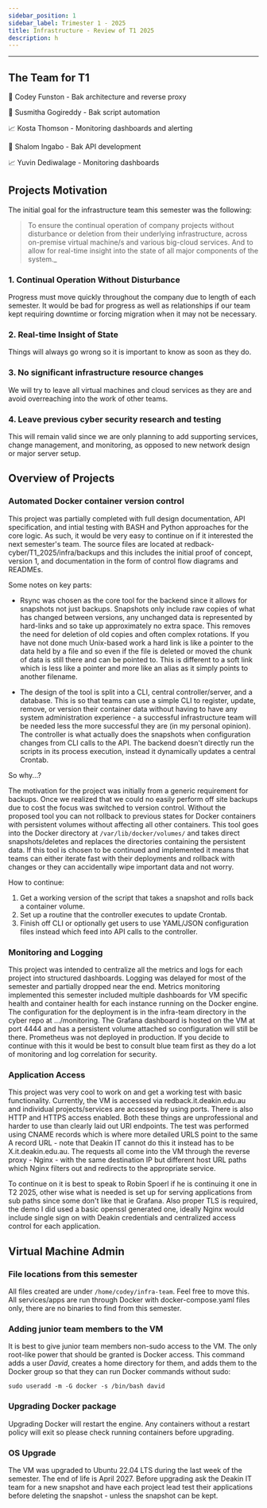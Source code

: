 ```yaml
---
sidebar_position: 1
sidebar_label: Trimester 1 - 2025
title: Infrastructure - Review of T1 2025
description: h
---
```

---

## The Team for T1

📝 Codey Funston - Bak architecture and reverse proxy

💾 Susmitha Gogireddy - Bak script automation

📈 Kosta Thomson - Monitoring dashboards and alerting

💾 Shalom Ingabo - Bak API development

📈 Yuvin Dediwalage - Monitoring dashboards

<div style={{height: '4px', width: '100%', background: '#FFA500', margin: '20px 0'}}></div>

## Projects Motivation

The initial goal for the infrastructure team this semester was the following:

>To ensure the continual operation of company projects without disturbance or deletion from their underlying infrastructure, across on-premise virtual machine/s and various big-cloud services. And to allow for real-time insight into the state of all major components of the system._

### 1. Continual Operation Without Disturbance
Progress must move quickly throughout the company due to length of each semester. It would be bad for progress as well as relationships if our team kept requiring downtime or forcing migration when it may not be necessary.

### 2. Real-time Insight of State
Things will always go wrong so it is important to know as soon as they do.

### 3. No significant infrastructure resource changes
We will try to leave all virtual machines and cloud services as they are and avoid overreaching into the work of other teams.

### 4. Leave previous cyber security research and testing
This will remain valid since we are only planning to add supporting services, change management, and monitoring, as opposed to new network design or major server setup.

<div style={{height: '4px', width: '100%', background: '#FFA500', margin: '20px 0'}}></div>

## Overview of Projects

### Automated Docker container version control

This project was partially completed with full design documentation, API specification, and intial testing with BASH and Python approaches for the core logic. As such, it would be very easy to continue on if it interested the next semester's team. The source files are located at redback-cyber/T1_2025/infra/backups and this includes the initial proof of concept, version 1, and documentation in the form of control flow diagrams and READMEs.

Some notes on key parts:

* Rsync was chosen as the core tool for the backend since it allows for snapshots not just backups. Snapshots only include raw copies of what has changed between versions, any unchanged data is represented by hard-links and so take up approximately no extra space. This removes the need for deletion of old copies and often complex rotations. If you have not done much Unix-based work a hard link is like a pointer to the data held by a file and so even if the file is deleted or moved the chunk of data is still there and can be pointed to. This is different to a soft link which is less like a pointer and more like an alias as it simply points to another filename.

* The design of the tool is split into a CLI, central controller/server, and a database. This is so that teams can use a simple CLI to register, update, remove, or version their container data without having to have any system administration experience - a successful infrastructure team will be needed less the more successful they are (in my personal opinion). The controller is what actually does the snapshots when configuration changes from CLI calls to the API. The backend doesn't directly run the scripts in its process execution, instead it dynamically updates a central Crontab.

So why...?

The motivation for the project was initially from a generic requirement for backups. Once we realized that we could no easily perform off site backups due to cost the focus was switched to version control. Without the proposed tool you can not rollback to previous states for Docker containers with persistent volumes without affecting all other containers. This tool goes into the Docker directory at ```/var/lib/docker/volumes/``` and takes direct snapshots/deletes and replaces the directories containing the persistent data. If this tool is chosen to be continued and implemented it means that teams can either iterate fast with their deployments and rollback with changes or they can accidentally wipe important data and not worry.

How to continue:

1. Get a working version of the script that takes a snapshot and rolls back a container volume.
2. Set up a routine that the controller executes to update Crontab.
3. Finish off CLI or optionally get users to use YAML/JSON configuration files instead which feed into API calls to the controller.

### Monitoring and Logging

This project was intended to centralize all the metrics and logs for each project into structured dashboards. Logging was delayed for most of the semester and partially dropped near the end. Metrics monitoring implemented this semester included multiple dashboards for VM specific health and container health for each instance running on the Docker engine. The configuration for the deployment is in the infra-team directory in the cyber repo at .../monitoring. The Grafana dashboard is hosted on the VM at port 4444 and has a persistent volume attached so configuration will still be there. Prometheus was not deployed in production. If you decide to continue with this it would be best to consult blue team first as they do a lot of monitoring and log correlation for security.

### Application Access

This project was very cool to work on and get a working test with basic functionality. Currently, the VM is accessed via redback.it.deakin.edu.au and individual projects/services are accessed by using ports. There is also HTTP and HTTPS access enabled. Both these things are unprofessional and harder to use than clearly laid out URl endpoints. The test was performed using CNAME records which is where more detailed URLS point to the same A record URL - note that Deakin IT cannot do this it instead has to be X.it.deakin.edu.au. The requests all come into the VM through the reverse proxy - Nginx - with the same destination IP but different host URL paths which Nginx filters out and redirects to the appropriate service.

To continue on it is best to speak to Robin Spoerl if he is continuing it one in T2 2025, other wise what is needed is set up for serving applications from sub paths since some don't like that ie Grafana. Also proper TLS is required, the demo I did used a basic openssl generated one, ideally Nginx would include single sign on with Deakin credentials and centralized access control for each application.

<div style={{height: '4px', width: '100%', background: '#FFA500', margin: '20px 0'}}></div>

## Virtual Machine Admin

### File locations from this semester
 
All files created are under ```/home/codey/infra-team```. Feel free to move this. All services/apps are run through Docker with docker-compose.yaml files only, there are no binaries to find from this semester.

### Adding junior team members to the VM

It is best to give junior team members non-sudo access to the VM. The only root-like power that should be granted is Docker access. This command adds a user _David_, creates a home directory for them, and adds them to the Docker group so that they can run Docker commands without sudo:

```
sudo useradd -m -G docker -s /bin/bash david 
```

### Upgrading Docker package

Upgrading Docker will restart the engine. Any containers without a restart policy will exit so please check running containers before upgrading.

### OS Upgrade

The VM was upgraded to Ubuntu 22.04 LTS during the last week of the semester. The end of life is April 2027. Before upgrading ask the Deakin IT team for a new snapshot and have each project lead test their applications before deleting the snapshot - unless the snapshot can be kept.